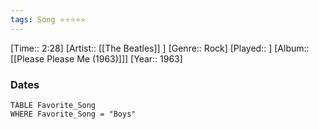 ```yaml
---
tags: Song ⭐⭐⭐⭐⭐ 
---
```

[Time:: 2:28]
[Artist:: [[The Beatles]] ]
[Genre:: Rock]
[Played:: ]
[Album:: [[Please Please Me (1963)]]]
[Year:: 1963]
### Dates
````dataview
TABLE Favorite_Song
WHERE Favorite_Song = "Boys"
````